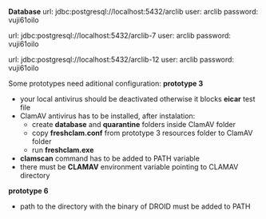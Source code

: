 **Database**
 url: jdbc:postgresql://localhost:5432/arclib
 user: arclib
 password: vuji61oilo
 
 url: jdbc:postgresql://localhost:5432/arclib-7
 user: arclib
 password: vuji61oilo
 
 url: jdbc:postgresql://localhost:5432/arclib-12
 user: arclib
 password: vuji61oilo

Some prototypes need aditional configuration:
**prototype 3**
* your local antivirus should be deactivated otherwise it blocks **eicar** test file
* ClamAV antivirus has to be installed, after instalation:
  * create **database** and **quarantine** folders inside ClamAV folder
  * copy **freshclam.conf** from prototype 3 resources folder to ClamAV folder
  * run **freshclam.exe**
* **clamscan** command has to be added to PATH variable
* there must be **CLAMAV** environment variable pointing to CLAMAV directory

**prototype 6**
* path to the directory with the binary of DROID must be added to PATH